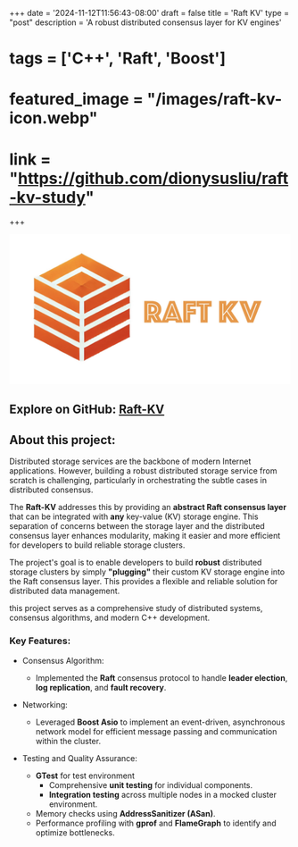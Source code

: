 +++
date = '2024-11-12T11:56:43-08:00'
draft = false
title = 'Raft KV'
type = "post"
description = 'A robust distributed consensus layer for KV engines'
# tags = ['C++', 'Raft', 'Boost']
# featured_image = "/images/raft-kv-icon.webp"
# link = "https://github.com/dionysusliu/raft-kv-study"
+++

![Repo Social Preview](raft-kv-icon-with-text.jpg)

## Explore on GitHub: [Raft-KV](https://github.com/dionysusliu/raft-kv-study)

## About this project:
Distributed storage services are the backbone of modern Internet applications. However, building a robust distributed storage service from scratch is challenging, particularly in orchestrating the subtle cases in distributed consensus. 

The **Raft-KV** addresses this by providing an **abstract Raft consensus layer** that can be integrated with **any** key-value (KV) storage engine. This separation of concerns between the storage layer and the distributed consensus layer enhances modularity, making it easier and more efficient for developers to build reliable storage clusters. 

The project's goal is to enable developers to build **robust** distributed storage clusters by simply **"plugging"** their custom KV storage engine into the Raft consensus layer. This provides a flexible and reliable solution for distributed data management. 

this project serves as a comprehensive study of distributed systems, consensus algorithms, and modern C++ development.


### Key Features:
- Consensus Algorithm:
    - Implemented the **Raft** consensus protocol to handle **leader election**, **log replication**, and **fault recovery**.

- Networking:
    - Leveraged **Boost Asio** to implement an event-driven, asynchronous network model for efficient message passing and communication within the cluster.

- Testing and Quality Assurance:
    - **GTest** for test environment
        - Comprehensive **unit testing** for individual components.
        - **Integration testing** across multiple nodes in a mocked cluster environment.
    - Memory checks using **AddressSanitizer (ASan)**.
    - Performance profiling with **gprof** and **FlameGraph** to identify and optimize bottlenecks.